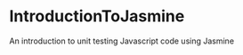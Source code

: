 IntroductionToJasmine
=====================

An introduction to unit testing Javascript code using Jasmine